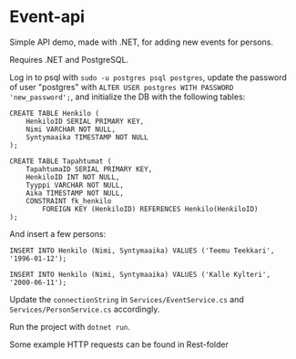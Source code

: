 # Event-api
Simple API demo, made with .NET, for adding new events for persons.

Requires .NET and PostgreSQL.

Log in to psql with `sudo -u postgres psql postgres`, update the password of user "postgres" with `ALTER USER postgres WITH PASSWORD 'new_password';`, and initialize the DB with the following tables:
```
CREATE TABLE Henkilo (
    HenkiloID SERIAL PRIMARY KEY,                 
    Nimi VARCHAR NOT NULL,
    Syntymaaika TIMESTAMP NOT NULL
);
```
```
CREATE TABLE Tapahtumat (
    TapahtumaID SERIAL PRIMARY KEY,
    HenkiloID INT NOT NULL,
    Tyyppi VARCHAR NOT NULL,
    Aika TIMESTAMP NOT NULL,
    CONSTRAINT fk_henkilo
        FOREIGN KEY (HenkiloID) REFERENCES Henkilo(HenkiloID)
);
```
And insert a few persons:
```
INSERT INTO Henkilo (Nimi, Syntymaaika) VALUES ('Teemu Teekkari', '1996-01-12');
```
```
INSERT INTO Henkilo (Nimi, Syntymaaika) VALUES ('Kalle Kylteri', '2000-06-11');
```

Update the `connectionString` in `Services/EventService.cs` and `Services/PersonService.cs` accordingly.

Run the project with `dotnet run`.

Some example HTTP requests can be found in Rest-folder